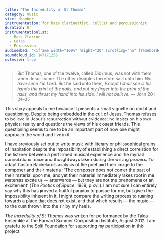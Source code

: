 ```yaml
---
title: "The Incredulity of St Thomas"
category: music
size: chamber
instrumentation: for bass clarinettist, cellist and percussionist
duration: 8'
instrumentationlist:
  - Bass Clarinet
  - Cello
  - Percussion
audioembed: '<iframe width="100%" height="20" scrolling="no" frameborder="no" src="https://w.soundcloud.com/player/?url=https%3A//api.soundcloud.com/tracks/167171256&amp;color=ff5500&amp;inverse=false&amp;auto_play=false&amp;show_user=true"></iframe>'
soundcloud_id: 167171256
selected: true
---
```

> But Thomas, one of the twelve, called Didymus, was not with them when Jesus came. The other disciples therefore said unto him, *We have seen the Lord.* But he said unto them, *Except I shall see in his hands the print of the nails, and put my finger into the print of the nails, and thrust my hand into his side, I will not believe.*
> — John 20 : 24–25

This story appeals to me because it presents a small vignette on doubt and questioning. Despite being embedded in the cult of Jesus, Thomas refuses to believe in Jesus’s resurrection without evidence: he insists on his own physical reality and questions the views of his closest friends. This questioning seems to me to be an important part of how one might approach the world and live in it.

I have previously set out to write music with literary or philosophical grains of inspiration despite the impossibility of establishing a direct correlation for the listener between a performed musical experience and the myriad connotations made and thoughtways taken during the writing process. To adapt Gaston Bachelard’s analysis of the poet and their image to the composer and their material: ‘The composer does not confer the past of their material upon me, and yet their material immediately takes root in me. Materials excite us — afterwards — but they are not the phenomena of an excitement’ (*The Poetics of Space*, 1969, p.xvii). I am not sure I can entirely say why this has proved a fruitful paradox to pursue for me, but given the impossibility inherent in it, I might compare the writing process to running towards a place that does not exist, and that which results — the music — to the dust thrown into the air by my heels.

*The Incredulity of St Thomas* was written for performance by the Talea Ensemble at the Harvard Summer Composition Institute, August 2012. I am grateful to the [Solti Foundation](http://www.soltifoundation.com/) for supporting my participation in this project.
